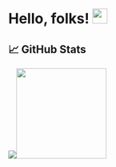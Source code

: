 <!-- ![print](https://user-images.githubusercontent.com/98152860/154243741-6d561c30-34b6-436b-99c3-84c13d029430.jpg "width=10%") -->
# Hello, folks! <img src="https://raw.githubusercontent.com/MartinHeinz/MartinHeinz/master/wave.gif" width="30px">
## &#x1f4c8; GitHub Stats
<img src="https://github-readme-stats.vercel.app/api/top-langs/?username=NinaWendy&theme=radical" /><img height="180em" src="https://github-readme-stats.vercel.app/api?username=NinaWendy&show_icons=true&hide_border=true&&count_private=true&include_all_commits=true&theme=radical" /> 





<!-- ![visitors](https://visitor-badge.glitch.me/badge?page_id=page.id) -->
<!-- <img height="180em" src="https://github-readme-stats.vercel.app/api?username=NinaWendy&show_icons=true&hide_border=true&&count_private=true&include_all_commits=true" /> -->


<!-- - 👋 Hi, I’m @NinaWendy
- 👀 I’m interested in cyber security ,SQL and android programming.
- 🌱 I’m currently learning android programming with Kotlin.
- 📫 How to reach me: LinkedIn; https://ww.linkedIn.com/in/wendy-nina-616559196
 -->
<!---
NinaWendy/NinaWendy is a ✨ special ✨ repository because its `README.md` (this file) appears on your GitHub profile.
You can click the Preview link to take a look at your changes.
--->

